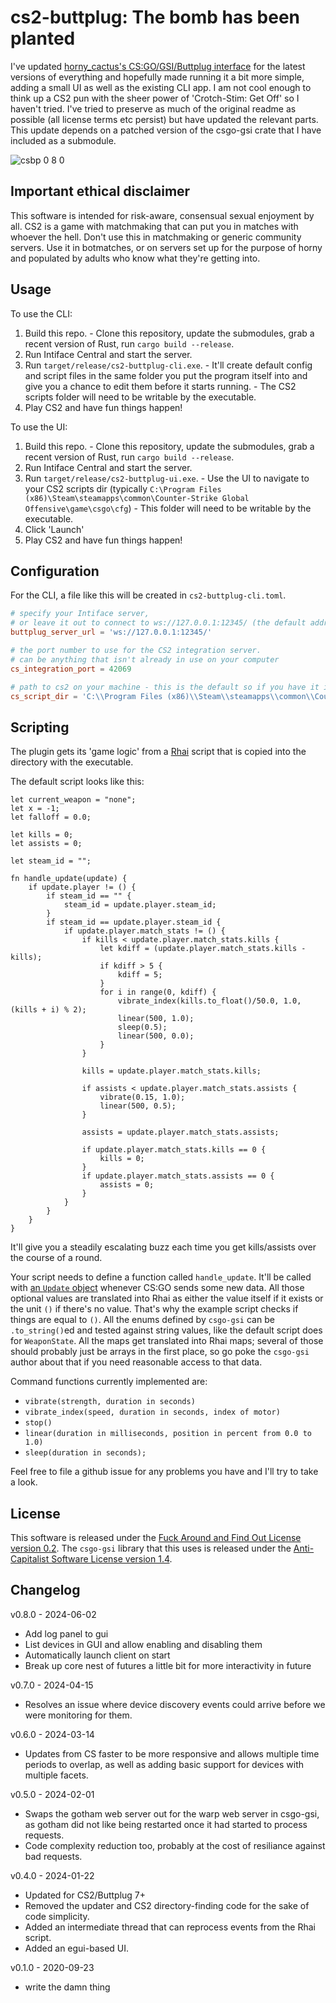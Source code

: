 # cs2-buttplug: The bomb has been planted

I've updated [horny_cactus's CS:GO/GSI/Buttplug interface](https://sr.ht/~hornycactus/CrotchStimGetOff) for the latest versions of everything and hopefully made running it a bit more simple, adding a small UI as well as the existing CLI app. 
I am not cool enough to think up a CS2 pun with the sheer power of 'Crotch-Stim: Get Off' so I haven't tried.
I've tried to preserve as much of the original readme as possible (all license terms etc persist) but have updated the relevant parts.
This update depends on a patched version of the csgo-gsi crate that I have included as a submodule.

![csbp 0 8 0](https://github.com/gloss-click/cs2-buttplug/assets/157309744/d87295f2-b41a-4c12-b09d-489594e38625)

## Important ethical disclaimer

This software is intended for risk-aware, consensual sexual enjoyment by all.
CS2 is a game with matchmaking that can put you in matches with whoever the hell.
Don't use this in matchmaking or generic community servers.
Use it in botmatches, or on servers set up for the purpose of horny and populated by adults who know what they're getting into.

## Usage
To use the CLI:
1. Build this repo.
       - Clone this repository, update the submodules, grab a recent version of Rust, run `cargo build --release`.
2. Run Intiface Central and start the server.
3. Run `target/release/cs2-buttplug-cli.exe`.
       - It'll create default config and script files in the same folder you put the program itself into and give you a chance to edit them before it starts running.
       - The CS2 scripts folder will need to be writable by the executable.
4. Play CS2 and have fun things happen!

To use the UI:
1. Build this repo.
       - Clone this repository, update the submodules, grab a recent version of Rust, run `cargo build --release`.
2. Run Intiface Central and start the server.
3. Run `target/release/cs2-buttplug-ui.exe`.
       - Use the UI to navigate to your CS2 scripts dir (typically `C:\Program Files (x86)\Steam\steamapps\common\Counter-Strike Global Offensive\game\csgo\cfg`)
       - This folder will need to be writable by the executable.
4. Click 'Launch'
5. Play CS2 and have fun things happen!

## Configuration

For the CLI, a file like this will be created in `cs2-buttplug-cli.toml`.

```toml
# specify your Intiface server,
# or leave it out to connect to ws://127.0.0.1:12345/ (the default address of an Intiface install)
buttplug_server_url = 'ws://127.0.0.1:12345/'

# the port number to use for the CS2 integration server.
# can be anything that isn't already in use on your computer
cs_integration_port = 42069

# path to cs2 on your machine - this is the default so if you have it installed elsewhere set that location here.
cs_script_dir = 'C:\\Program Files (x86)\\Steam\\steamapps\\common\\Counter-Strike Global Offensive\\game\\csgo\\cfg'
```

## Scripting

The plugin gets its 'game logic' from a [Rhai](https://schungx.github.io/rhai/) script that is copied into the directory with the executable. 

The default script looks like this:
```rhai
let current_weapon = "none";
let x = -1;
let falloff = 0.0;

let kills = 0;
let assists = 0;

let steam_id = "";

fn handle_update(update) {
    if update.player != () {
        if steam_id == "" {
            steam_id = update.player.steam_id;
        }
        if steam_id == update.player.steam_id {
            if update.player.match_stats != () {
                if kills < update.player.match_stats.kills {
                    let kdiff = (update.player.match_stats.kills - kills);
                    if kdiff > 5 {
                        kdiff = 5;
                    }
                    for i in range(0, kdiff) {
                        vibrate_index(kills.to_float()/50.0, 1.0, (kills + i) % 2);
                        linear(500, 1.0);
						sleep(0.5);
						linear(500, 0.0);
                    }
                }

                kills = update.player.match_stats.kills;

                if assists < update.player.match_stats.assists {
                    vibrate(0.15, 1.0);
                    linear(500, 0.5);
                }
                
                assists = update.player.match_stats.assists;

                if update.player.match_stats.kills == 0 {
                    kills = 0;
                }
                if update.player.match_stats.assists == 0 {
                    assists = 0;
                }
            }
        }
    }
}
```

It'll give you a steadily escalating buzz each time you get kills/assists over the course of a round.

Your script needs to define a function called `handle_update`.
It'll be called with [an `Update` object](https://docs.rs/csgo-gsi/0.3.0/csgo_gsi/update/struct.Update.html) whenever CS:GO sends some new data.
All those optional values are translated into Rhai as either the value itself if it exists or the unit `()` if there's no value.
That's why the example script checks if things are equal to `()`.
All the enums defined by `csgo-gsi` can be `.to_string()`ed and tested against string values, like the default script does for `WeaponState`.
All the maps get translated into Rhai maps; several of those should probably just be arrays in the first place, so go poke the `csgo-gsi` author about that if you need reasonable access to that data.

Command functions currently implemented are:
- `vibrate(strength, duration in seconds)`
- `vibrate_index(speed, duration in seconds, index of motor)`
- `stop()`
- `linear(duration in milliseconds, position in percent from 0.0 to 1.0)`
- `sleep(duration in seconds);`

Feel free to file a github issue for any problems you have and I'll try to take a look.

## License

This software is released under the [Fuck Around and Find Out License version 0.2](https://git.sr.ht/~boringcactus/fafol/tree/master/LICENSE-v0.2.md).
The `csgo-gsi` library that this uses is released under the [Anti-Capitalist Software License version 1.4](https://anticapitalist.software/).

## Changelog

v0.8.0 - 2024-06-02
- Add log panel to gui
- List devices in GUI and allow enabling and disabling them 
- Automatically launch client on start 
- Break up core nest of futures a little bit for more interactivity in future

v0.7.0 - 2024-04-15
- Resolves an issue where device discovery events could arrive before we were monitoring for them.

v0.6.0 - 2024-03-14
- Updates from CS faster to be more responsive and allows multiple time periods to overlap, as well as adding basic support for devices with multiple facets.

v0.5.0 - 2024-02-01
- Swaps the gotham web server out for the warp web server in csgo-gsi, as gotham did not like being restarted once it had started to process requests.
- Code complexity reduction too, probably at the cost of resiliance against bad requests.

v0.4.0 - 2024-01-22
- Updated for CS2/Buttplug 7+
- Removed the updater and CS2 directory-finding code for the sake of code simplicity.
- Added an intermediate thread that can reprocess events from the Rhai script.
- Added an egui-based UI.

v0.1.0 - 2020-09-23
- write the damn thing
